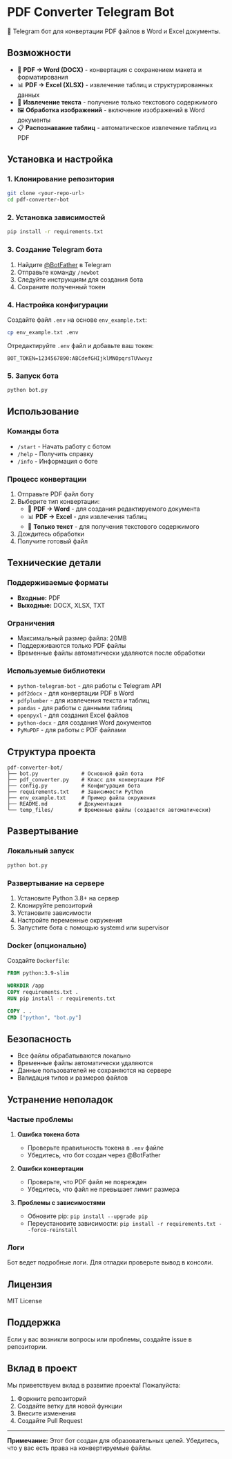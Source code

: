 # PDF Converter Telegram Bot

🤖 Telegram бот для конвертации PDF файлов в Word и Excel документы.

## Возможности

- 📄 **PDF → Word (DOCX)** - конвертация с сохранением макета и форматирования
- 📊 **PDF → Excel (XLSX)** - извлечение таблиц и структурированных данных
- 📝 **Извлечение текста** - получение только текстового содержимого
- 🖼️ **Обработка изображений** - включение изображений в Word документы
- 📋 **Распознавание таблиц** - автоматическое извлечение таблиц из PDF

## Установка и настройка

### 1. Клонирование репозитория

```bash
git clone <your-repo-url>
cd pdf-converter-bot
```

### 2. Установка зависимостей

```bash
pip install -r requirements.txt
```

### 3. Создание Telegram бота

1. Найдите [@BotFather](https://t.me/BotFather) в Telegram
2. Отправьте команду `/newbot`
3. Следуйте инструкциям для создания бота
4. Сохраните полученный токен

### 4. Настройка конфигурации

Создайте файл `.env` на основе `env_example.txt`:

```bash
cp env_example.txt .env
```

Отредактируйте `.env` файл и добавьте ваш токен:

```
BOT_TOKEN=1234567890:ABCdefGHIjklMNOpqrsTUVwxyz
```

### 5. Запуск бота

```bash
python bot.py
```

## Использование

### Команды бота

- `/start` - Начать работу с ботом
- `/help` - Получить справку
- `/info` - Информация о боте

### Процесс конвертации

1. Отправьте PDF файл боту
2. Выберите тип конвертации:
   - 📄 **PDF → Word** - для создания редактируемого документа
   - 📊 **PDF → Excel** - для извлечения таблиц
   - 📝 **Только текст** - для получения текстового содержимого
3. Дождитесь обработки
4. Получите готовый файл

## Технические детали

### Поддерживаемые форматы

- **Входные:** PDF
- **Выходные:** DOCX, XLSX, TXT

### Ограничения

- Максимальный размер файла: 20MB
- Поддерживаются только PDF файлы
- Временные файлы автоматически удаляются после обработки

### Используемые библиотеки

- `python-telegram-bot` - для работы с Telegram API
- `pdf2docx` - для конвертации PDF в Word
- `pdfplumber` - для извлечения текста и таблиц
- `pandas` - для работы с данными таблиц
- `openpyxl` - для создания Excel файлов
- `python-docx` - для создания Word документов
- `PyMuPDF` - для работы с PDF файлами

## Структура проекта

```
pdf-converter-bot/
├── bot.py              # Основной файл бота
├── pdf_converter.py    # Класс для конвертации PDF
├── config.py           # Конфигурация бота
├── requirements.txt    # Зависимости Python
├── env_example.txt     # Пример файла окружения
├── README.md          # Документация
└── temp_files/        # Временные файлы (создается автоматически)
```

## Развертывание

### Локальный запуск

```bash
python bot.py
```

### Развертывание на сервере

1. Установите Python 3.8+ на сервер
2. Клонируйте репозиторий
3. Установите зависимости
4. Настройте переменные окружения
5. Запустите бота с помощью systemd или supervisor

### Docker (опционально)

Создайте `Dockerfile`:

```dockerfile
FROM python:3.9-slim

WORKDIR /app
COPY requirements.txt .
RUN pip install -r requirements.txt

COPY . .
CMD ["python", "bot.py"]
```

## Безопасность

- Все файлы обрабатываются локально
- Временные файлы автоматически удаляются
- Данные пользователей не сохраняются на сервере
- Валидация типов и размеров файлов

## Устранение неполадок

### Частые проблемы

1. **Ошибка токена бота**
   - Проверьте правильность токена в `.env` файле
   - Убедитесь, что бот создан через @BotFather

2. **Ошибки конвертации**
   - Проверьте, что PDF файл не поврежден
   - Убедитесь, что файл не превышает лимит размера

3. **Проблемы с зависимостями**
   - Обновите pip: `pip install --upgrade pip`
   - Переустановите зависимости: `pip install -r requirements.txt --force-reinstall`

### Логи

Бот ведет подробные логи. Для отладки проверьте вывод в консоли.

## Лицензия

MIT License

## Поддержка

Если у вас возникли вопросы или проблемы, создайте issue в репозитории.

## Вклад в проект

Мы приветствуем вклад в развитие проекта! Пожалуйста:

1. Форкните репозиторий
2. Создайте ветку для новой функции
3. Внесите изменения
4. Создайте Pull Request

---

**Примечание:** Этот бот создан для образовательных целей. Убедитесь, что у вас есть права на конвертируемые файлы.
